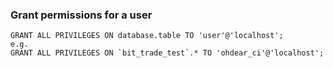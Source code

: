 ### Grant permissions for a user
```shell script
GRANT ALL PRIVILEGES ON database.table TO 'user'@'localhost';
e.g.
GRANT ALL PRIVILEGES ON `bit_trade_test`.* TO 'ohdear_ci'@'localhost';
```